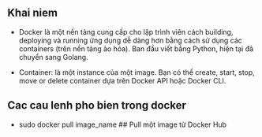 ## Khai niem
+ Docker là một nền tảng cung cấp cho lập trình viên cách building, deploying và running ứng dụng dễ dàng hơn bằng cách sử dụng các containers (trên nền tảng ảo hóa). Ban đầu viết bằng Python, hiện tại đã chuyển sang Golang.

+ Container: là một instance của một image. Bạn có thể create, start, stop, move or delete container dựa trên Docker API hoặc Docker CLI.

## Cac cau lenh pho bien trong docker

+ sudo docker pull image_name       ## Pull một image từ Docker Hub
